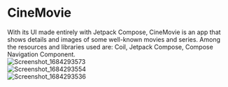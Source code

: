 # CineMovie
With its UI made entirely with Jetpack Compose, CineMovie is an app that shows details and images of some well-known movies and series. Among the resources and libraries used are: Coil, Jetpack Compose, Compose Navigation Component. <br>
![Screenshot_1684293573](https://github.com/bauermateus/CineMovie/assets/11887846/9d6408bd-26eb-441e-8e2d-5671c56354f4) <br>
![Screenshot_1684293554](https://github.com/bauermateus/CineMovie/assets/11887846/b0a06df8-153b-4dbc-800a-05c0d1ebee80) <br>
![Screenshot_1684293536](https://github.com/bauermateus/CineMovie/assets/11887846/32b73b70-5526-4fe4-8031-eafcd350675e) <br>
